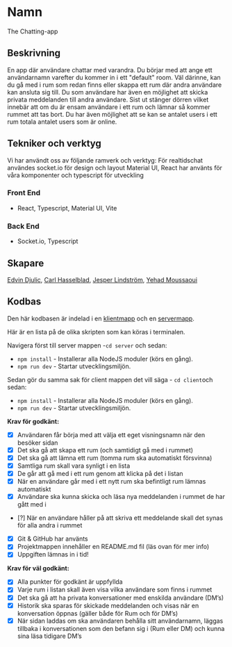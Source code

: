 # Namn

The Chatting-app

## Beskrivning

En app där användare chattar med varandra. Du börjar med att ange ett användarnamn varefter du kommer in i ett "default" room. Väl därinne, kan du gå med i rum som redan finns eller skappa ett rum där andra användare kan ansluta sig till. Du som användare har även en möjlighet att skicka privata meddelanden till andra användare. Sist ut stänger dörren vilket innebär att om du är ensam användare i ett rum och lämnar så kommer rummet att tas bort. Du har även möjlighet att se kan se antalet users i ett rum totala antalet users som är online.

## Tekniker och verktyg

Vi har användt oss av följande ramverk och verktyg: För realtidschat användes socket.io för design och layout Material UI, React har använts för våra komponenter och typescript för utveckling

### Front End

- React, Typescript, Material UI, Vite

### Back End

- Socket.io, Typescript

## Skapare

[Edvin Djulic](https://github.com/Edvindjulic), [Carl Hasselblad](https://github.com/lysmac), [Jesper Lindström](https://github.com/Jesper-Lindstrom), [Yehad Moussaoui](https://github.com/ye-mou)

## Kodbas

Den här kodbasen är indelad i en [klientmapp](./client/) och en [servermapp](./server/).

Här är en lista på de olika skripten som kan köras i terminalen.

Navigera först till server mappen -`cd server` och sedan:

- `npm install` - Installerar alla NodeJS moduler (körs en gång).
- `npm run dev` - Startar utvecklingsmiljön.

Sedan gör du samma sak för client mappen det vill säga - `cd client`och sedan:

- `npm install` - Installerar alla NodeJS moduler (körs en gång).
- `npm run dev` - Startar utvecklingsmiljön.

**Krav för godkänt:**

- [x] Användaren får börja med att välja ett eget visningsnamn när den besöker sidan
- [x] Det ska gå att skapa ett rum (och samtidigt gå med i rummet)
- [x] Det ska gå att lämna ett rum (tomma rum ska automatiskt försvinna)
- [x] Samtliga rum skall vara synligt i en lista
- [x] De går att gå med i ett rum genom att klicka på det i listan
- [x] När en användare går med i ett nytt rum ska befintligt rum lämnas automatiskt
- [x] Användare ska kunna skicka och läsa nya meddelanden i rummet de har gått med i
- [?] När en användare håller på att skriva ett meddelande skall det synas för alla andra i rummet
- [x] Git & GitHub har använts
- [x] Projektmappen innehåller en README.md fil (läs ovan för mer info)
- [x] Uppgiften lämnas in i tid!

**Krav för väl godkänt:**

- [x] Alla punkter för godkänt är uppfyllda
- [x] Varje rum i listan skall även visa vilka användare som finns i rummet
- [x] Det ska gå att ha privata konversationer med enskilda användare (DM’s)
- [x] Historik ska sparas för skickade meddelanden och visas när en konversation öppnas (gäller både för Rum och för DM’s)
- [x] När sidan laddas om ska användaren behålla sitt användarnamn, läggas tillbaka i konversationen som den befann sig i (Rum eller DM) och kunna sina läsa tidigare DM’s
